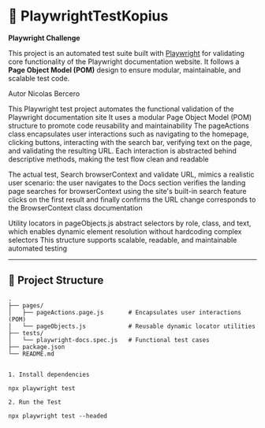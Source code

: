 # 📘 PlaywrightTestKopius  
**Playwright Challenge**

This project is an automated test suite built with [Playwright](https://playwright.dev/) for validating core functionality of the Playwright documentation website. It follows a **Page Object Model (POM)** design to ensure modular, maintainable, and scalable test code.

Autor Nicolas Bercero

This Playwright test project automates the functional validation of the Playwright documentation site
It uses a modular Page Object Model (POM) structure to promote code reusability and maintainability
The pageActions class encapsulates user interactions such as navigating to the homepage, clicking buttons, interacting with the search bar, verifying text on the page, and validating the resulting URL.
Each interaction is abstracted behind descriptive methods, making the test flow clean and readable

The actual test, Search browserContext and validate URL, mimics a realistic user scenario: 
    the user navigates to the Docs section
    verifies the landing page
    searches for browserContext using the site's built-in search feature
    clicks on the first result
    and finally confirms the URL change corresponds to the BrowserContext class documentation 
    
Utility locators in pageObjects.js abstract selectors by role, class, and text, which enables dynamic element resolution without hardcoding complex selectors
This structure supports scalable, readable, and maintainable automated testing

---

## 📁 Project Structure

```text
.
├── pages/
│   ├── pageActions.page.js       # Encapsulates user interactions (POM)
│   └── pageObjects.js            # Reusable dynamic locator utilities
├── tests/
│   └── playwright-docs.spec.js   # Functional test cases
├── package.json
└── README.md


1. Install dependencies

npx playwright test

2. Run the Test

npx playwright test --headed


